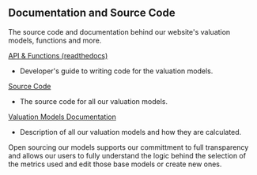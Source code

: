## Documentation and Source Code
The source code and documentation behind our website's valuation models, functions and more.

[API & Functions (readthedocs)](https://discounting-cash-flows.readthedocs.io/en/latest/index.html)
 - Developer's guide to writing code for the valuation models.

[Source Code](https://github.com/DiscountingCashFlows/Documentation/tree/main/source-code)
 - The source code for all our valuation models.
 
[Valuation Models Documentation](https://github.com/DiscountingCashFlows/Documentation/tree/main/models-documentation)
 - Description of all our valuation models and how they are calculated.

Open sourcing our models supports our committment to full transparency and allows our users to fully understand the logic behind the selection of the metrics used and edit those base models or create new ones.
